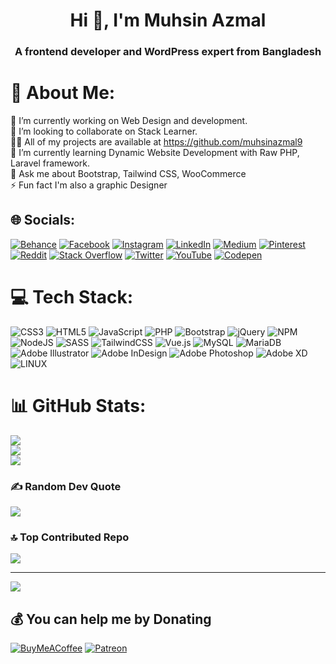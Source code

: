 <h1 align="center">Hi 👋, I'm Muhsin Azmal</h1>
<h3 align="center">A frontend developer and WordPress expert from Bangladesh</h3>

# 💫 About Me:
🔭 I’m currently working on Web Design and development.<br>👯 I’m looking to collaborate on Stack Learner.<br>👨‍💻 All of my projects are available at https://github.com/muhsinazmal9<br>🌱 I’m currently learning Dynamic Website Development with Raw PHP, Laravel framework.<br>💬 Ask me about Bootstrap, Tailwind CSS, WooCommerce<br>⚡ Fun fact I'm also a graphic Designer

## 🌐 Socials:
[![Behance](https://img.shields.io/badge/Behance-1769ff?logo=behance&logoColor=white)](https://behance.net/muhsinazmal9) [![Facebook](https://img.shields.io/badge/Facebook-%231877F2.svg?logo=Facebook&logoColor=white)](https://facebook.com/muhsinazmal9) [![Instagram](https://img.shields.io/badge/Instagram-%23E4405F.svg?logo=Instagram&logoColor=white)](https://instagram.com/muhsinazmal9) [![LinkedIn](https://img.shields.io/badge/LinkedIn-%230077B5.svg?logo=linkedin&logoColor=white)](https://linkedin.com/in/muhsinazmal9) [![Medium](https://img.shields.io/badge/Medium-12100E?logo=medium&logoColor=white)](https://medium.com/@muhsinazmal9) [![Pinterest](https://img.shields.io/badge/Pinterest-%23E60023.svg?logo=Pinterest&logoColor=white)](https://pinterest.com/muhsinalfateh) [![Reddit](https://img.shields.io/badge/Reddit-%23FF4500.svg?logo=Reddit&logoColor=white)](https://reddit.com/user/muhsinazmal9) [![Stack Overflow](https://img.shields.io/badge/-Stackoverflow-FE7A16?logo=stack-overflow&logoColor=white)](https://stackoverflow.com/users/19801138) [![Twitter](https://img.shields.io/badge/Twitter-%231DA1F2.svg?logo=Twitter&logoColor=white)](https://twitter.com/muhsinazmal9) [![YouTube](https://img.shields.io/badge/YouTube-%23FF0000.svg?logo=YouTube&logoColor=white)](https://youtube.com/@UC2DtP1oRwJoi74tdTxw9X1g) [![Codepen](https://img.shields.io/badge/Codepen-000000?style=for-the-badge&logo=codepen&logoColor=white)](https://codepen.io/muhsinazmal9) 

# 💻 Tech Stack:
![CSS3](https://img.shields.io/badge/css3-%231572B6.svg?style=for-the-badge&logo=css3&logoColor=white) ![HTML5](https://img.shields.io/badge/html5-%23E34F26.svg?style=for-the-badge&logo=html5&logoColor=white) ![JavaScript](https://img.shields.io/badge/javascript-%23323330.svg?style=for-the-badge&logo=javascript&logoColor=%23F7DF1E) ![PHP](https://img.shields.io/badge/php-%23777BB4.svg?style=for-the-badge&logo=php&logoColor=white) ![Bootstrap](https://img.shields.io/badge/bootstrap-%23563D7C.svg?style=for-the-badge&logo=bootstrap&logoColor=white) ![jQuery](https://img.shields.io/badge/jquery-%230769AD.svg?style=for-the-badge&logo=jquery&logoColor=white) ![NPM](https://img.shields.io/badge/NPM-%23000000.svg?style=for-the-badge&logo=npm&logoColor=white) ![NodeJS](https://img.shields.io/badge/node.js-6DA55F?style=for-the-badge&logo=node.js&logoColor=white) ![SASS](https://img.shields.io/badge/SASS-hotpink.svg?style=for-the-badge&logo=SASS&logoColor=white) ![TailwindCSS](https://img.shields.io/badge/tailwindcss-%2338B2AC.svg?style=for-the-badge&logo=tailwind-css&logoColor=white) ![Vue.js](https://img.shields.io/badge/vuejs-%2335495e.svg?style=for-the-badge&logo=vuedotjs&logoColor=%234FC08D) ![MySQL](https://img.shields.io/badge/mysql-%2300f.svg?style=for-the-badge&logo=mysql&logoColor=white) ![MariaDB](https://img.shields.io/badge/MariaDB-003545?style=for-the-badge&logo=mariadb&logoColor=white) ![Adobe Illustrator](https://img.shields.io/badge/adobeillustrator-%23FF9A00.svg?style=for-the-badge&logo=adobeillustrator&logoColor=white) ![Adobe InDesign](https://img.shields.io/badge/Adobe%20InDesign-49021F?style=for-the-badge&logo=adobeindesign&logoColor=white) ![Adobe Photoshop](https://img.shields.io/badge/adobephotoshop-%2331A8FF.svg?style=for-the-badge&logo=adobephotoshop&logoColor=white) ![Adobe XD](https://img.shields.io/badge/Adobe%20XD-470137?style=for-the-badge&logo=Adobe%20XD&logoColor=#FF61F6) ![LINUX](https://img.shields.io/badge/Linux-FCC624?style=for-the-badge&logo=linux&logoColor=black)
# 📊 GitHub Stats:
![](https://github-readme-stats.vercel.app/api?username=muhsinazmal9&theme=radical&hide_border=false&include_all_commits=true&count_private=true)<br/>
![](https://github-readme-streak-stats.herokuapp.com/?user=muhsinazmal9&theme=radical&hide_border=false)<br/>
![](https://github-readme-stats.vercel.app/api/top-langs/?username=muhsinazmal9&theme=radical&hide_border=false&include_all_commits=true&count_private=true&layout=compact)

### ✍️ Random Dev Quote
![](https://quotes-github-readme.vercel.app/api?type=horizontal&theme=radical)

### 🔝 Top Contributed Repo
![](https://github-contributor-stats.vercel.app/api?username=muhsinazmal9&limit=5&theme=onedark&combine_all_yearly_contributions=true)

---
[![](https://visitcount.itsvg.in/api?id=muhsinazmal9&icon=0&color=5)](https://visitcount.itsvg.in)

  ## 💰 You can help me by Donating
  [![BuyMeACoffee](https://img.shields.io/badge/Buy%20Me%20a%20Coffee-ffdd00?style=for-the-badge&logo=buy-me-a-coffee&logoColor=black)](https://buymeacoffee.com/muhsinazmal9) [![Patreon](https://img.shields.io/badge/Patreon-F96854?style=for-the-badge&logo=patreon&logoColor=white)](https://patreon.com/MuhsinAzmal) 

  
<!-- Proudly created with GPRM ( https://gprm.itsvg.in ) -->

